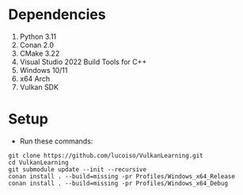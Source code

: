# Dependencies
1. Python 3.11 
2. Conan 2.0 
3. CMake 3.22 
4. Visual Studio 2022 Build Tools for C++ 
5. Windows 10/11 
6. x64 Arch 
7. Vulkan SDK 

# Setup
- Run these commands:  
```
git clone https://github.com/lucoiso/VulkanLearning.git
cd VulkanLearning
git submodule update --init --recursive
conan install . --build=missing -pr Profiles/Windows_x64_Release
conan install . --build=missing -pr Profiles/Windows_x64_Debug
```
